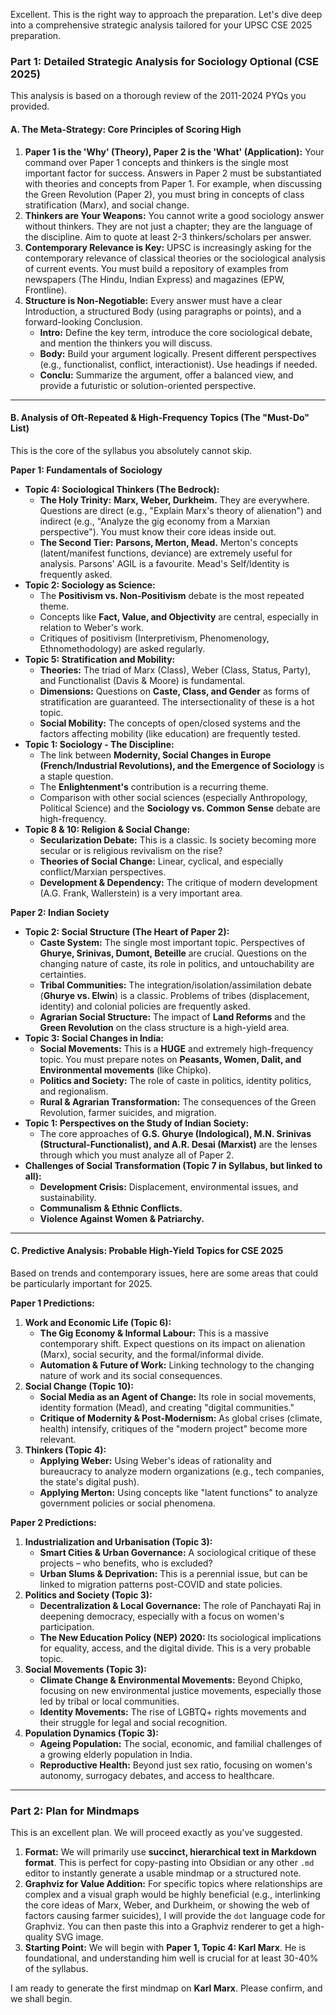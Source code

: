 

Excellent. This is the right way to approach the preparation. Let's dive deep into a comprehensive strategic analysis tailored for your UPSC CSE 2025 preparation.

### **Part 1: Detailed Strategic Analysis for Sociology Optional (CSE 2025)**

This analysis is based on a thorough review of the 2011-2024 PYQs you provided.

#### **A. The Meta-Strategy: Core Principles of Scoring High**

1.  **Paper 1 is the 'Why' (Theory), Paper 2 is the 'What' (Application):** Your command over Paper 1 concepts and thinkers is the single most important factor for success. Answers in Paper 2 must be substantiated with theories and concepts from Paper 1. For example, when discussing the Green Revolution (Paper 2), you must bring in concepts of class stratification (Marx), and social change.
2.  **Thinkers are Your Weapons:** You cannot write a good sociology answer without thinkers. They are not just a chapter; they are the language of the discipline. Aim to quote at least 2-3 thinkers/scholars per answer.
3.  **Contemporary Relevance is Key:** UPSC is increasingly asking for the contemporary relevance of classical theories or the sociological analysis of current events. You must build a repository of examples from newspapers (The Hindu, Indian Express) and magazines (EPW, Frontline).
4.  **Structure is Non-Negotiable:** Every answer must have a clear Introduction, a structured Body (using paragraphs or points), and a forward-looking Conclusion.
    *   **Intro:** Define the key term, introduce the core sociological debate, and mention the thinkers you will discuss.
    *   **Body:** Build your argument logically. Present different perspectives (e.g., functionalist, conflict, interactionist). Use headings if needed.
    *   **Conclu:** Summarize the argument, offer a balanced view, and provide a futuristic or solution-oriented perspective.

---

#### **B. Analysis of Oft-Repeated & High-Frequency Topics (The "Must-Do" List)**

This is the core of the syllabus you absolutely cannot skip.

**Paper 1: Fundamentals of Sociology**

*   **Topic 4: Sociological Thinkers (The Bedrock):**
    *   **The Holy Trinity:** **Marx, Weber, Durkheim.** They are everywhere. Questions are direct (e.g., "Explain Marx's theory of alienation") and indirect (e.g., "Analyze the gig economy from a Marxian perspective"). You must know their core ideas inside out.
    *   **The Second Tier:** **Parsons, Merton, Mead.** Merton's concepts (latent/manifest functions, deviance) are extremely useful for analysis. Parsons' AGIL is a favourite. Mead's Self/Identity is frequently asked.
*   **Topic 2: Sociology as Science:**
    *   The **Positivism vs. Non-Positivism** debate is the most repeated theme.
    *   Concepts like **Fact, Value, and Objectivity** are central, especially in relation to Weber's work.
    *   Critiques of positivism (Interpretivism, Phenomenology, Ethnomethodology) are asked regularly.
*   **Topic 5: Stratification and Mobility:**
    *   **Theories:** The triad of Marx (Class), Weber (Class, Status, Party), and Functionalist (Davis & Moore) is fundamental.
    *   **Dimensions:** Questions on **Caste, Class, and Gender** as forms of stratification are guaranteed. The intersectionality of these is a hot topic.
    *   **Social Mobility:** The concepts of open/closed systems and the factors affecting mobility (like education) are frequently tested.
*   **Topic 1: Sociology - The Discipline:**
    *   The link between **Modernity, Social Changes in Europe (French/Industrial Revolutions), and the Emergence of Sociology** is a staple question.
    *   The **Enlightenment's** contribution is a recurring theme.
    *   Comparison with other social sciences (especially Anthropology, Political Science) and the **Sociology vs. Common Sense** debate are high-frequency.
*   **Topic 8 & 10: Religion & Social Change:**
    *   **Secularization Debate:** This is a classic. Is society becoming more secular or is religious revivalism on the rise?
    *   **Theories of Social Change:** Linear, cyclical, and especially conflict/Marxian perspectives.
    *   **Development & Dependency:** The critique of modern development (A.G. Frank, Wallerstein) is a very important area.

**Paper 2: Indian Society**

*   **Topic 2: Social Structure (The Heart of Paper 2):**
    *   **Caste System:** The single most important topic. Perspectives of **Ghurye, Srinivas, Dumont, Beteille** are crucial. Questions on the changing nature of caste, its role in politics, and untouchability are certainties.
    *   **Tribal Communities:** The integration/isolation/assimilation debate (**Ghurye vs. Elwin**) is a classic. Problems of tribes (displacement, identity) and colonial policies are frequently asked.
    *   **Agrarian Social Structure:** The impact of **Land Reforms** and the **Green Revolution** on the class structure is a high-yield area.
*   **Topic 3: Social Changes in India:**
    *   **Social Movements:** This is a **HUGE** and extremely high-frequency topic. You must prepare notes on **Peasants, Women, Dalit, and Environmental movements** (like Chipko).
    *   **Politics and Society:** The role of caste in politics, identity politics, and regionalism.
    *   **Rural & Agrarian Transformation:** The consequences of the Green Revolution, farmer suicides, and migration.
*   **Topic 1: Perspectives on the Study of Indian Society:**
    *   The core approaches of **G.S. Ghurye (Indological), M.N. Srinivas (Structural-Functionalist), and A.R. Desai (Marxist)** are the lenses through which you must analyze all of Paper 2.
*   **Challenges of Social Transformation (Topic 7 in Syllabus, but linked to all):**
    *   **Development Crisis:** Displacement, environmental issues, and sustainability.
    *   **Communalism & Ethnic Conflicts.**
    *   **Violence Against Women & Patriarchy.**

---

#### **C. Predictive Analysis: Probable High-Yield Topics for CSE 2025**

Based on trends and contemporary issues, here are some areas that could be particularly important for 2025.

**Paper 1 Predictions:**

1.  **Work and Economic Life (Topic 6):**
    *   **The Gig Economy & Informal Labour:** This is a massive contemporary shift. Expect questions on its impact on alienation (Marx), social security, and the formal/informal divide.
    *   **Automation & Future of Work:** Linking technology to the changing nature of work and its social consequences.
2.  **Social Change (Topic 10):**
    *   **Social Media as an Agent of Change:** Its role in social movements, identity formation (Mead), and creating "digital communities."
    *   **Critique of Modernity & Post-Modernism:** As global crises (climate, health) intensify, critiques of the "modern project" become more relevant.
3.  **Thinkers (Topic 4):**
    *   **Applying Weber:** Using Weber's ideas of rationality and bureaucracy to analyze modern organizations (e.g., tech companies, the state's digital push).
    *   **Applying Merton:** Using concepts like "latent functions" to analyze government policies or social phenomena.

**Paper 2 Predictions:**

1.  **Industrialization and Urbanisation (Topic 3):**
    *   **Smart Cities & Urban Governance:** A sociological critique of these projects – who benefits, who is excluded?
    *   **Urban Slums & Deprivation:** This is a perennial issue, but can be linked to migration patterns post-COVID and state policies.
2.  **Politics and Society (Topic 3):**
    *   **Decentralization & Local Governance:** The role of Panchayati Raj in deepening democracy, especially with a focus on women's participation.
    *   **The New Education Policy (NEP) 2020:** Its sociological implications for equality, access, and the digital divide. This is a very probable topic.
3.  **Social Movements (Topic 3):**
    *   **Climate Change & Environmental Movements:** Beyond Chipko, focusing on new environmental justice movements, especially those led by tribal or local communities.
    *   **Identity Movements:** The rise of LGBTQ+ rights movements and their struggle for legal and social recognition.
4.  **Population Dynamics (Topic 3):**
    *   **Ageing Population:** The social, economic, and familial challenges of a growing elderly population in India.
    *   **Reproductive Health:** Beyond just sex ratio, focusing on women's autonomy, surrogacy debates, and access to healthcare.

---

### **Part 2: Plan for Mindmaps**

This is an excellent plan. We will proceed exactly as you've suggested.

1.  **Format:** We will primarily use **succinct, hierarchical text in Markdown format**. This is perfect for copy-pasting into Obsidian or any other `.md` editor to instantly generate a usable mindmap or a structured note.
2.  **Graphviz for Value Addition:** For specific topics where relationships are complex and a visual graph would be highly beneficial (e.g., interlinking the core ideas of Marx, Weber, and Durkheim, or showing the web of factors causing farmer suicides), I will provide the `dot` language code for Graphviz. You can then paste this into a Graphviz renderer to get a high-quality SVG image.
3.  **Starting Point:** We will begin with **Paper 1, Topic 4: Karl Marx**. He is foundational, and understanding him well is crucial for at least 30-40% of the syllabus.

I am ready to generate the first mindmap on **Karl Marx**. Please confirm, and we shall begin.